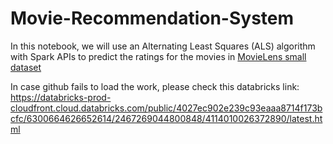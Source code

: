 # Movie-Recommendation-System
In this notebook, we will use an Alternating Least Squares (ALS) algorithm with Spark APIs to predict the ratings for the movies in [MovieLens small dataset](https://grouplens.org/datasets/movielens/latest/)

In case github fails to load the work, please check this databricks link: https://databricks-prod-cloudfront.cloud.databricks.com/public/4027ec902e239c93eaaa8714f173bcfc/6300664626652614/2467269044800848/4114010026372890/latest.html
